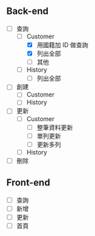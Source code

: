 ## Back-end
- [ ] 查詢
	- [ ] Customer
		- [x] 用國籍加 ID 做查詢
		- [x] 列出全部
		- [ ] 其他
	- [ ] History
		- [ ] 列出全部
- [ ] 創建
	- [ ] Customer
	- [ ] History
- [ ] 更新
	- [ ] Customer
		- [ ] 整筆資料更新
		- [ ] 單列更新
		- [ ] 更新多列
	- [ ] History
- [ ] 刪除

## Front-end
- [ ] 查詢
- [ ] 新增
- [ ] 更新
- [ ] 首頁